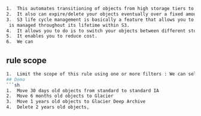 ```sh
1.  This automates transitioning of objects from high storage tiers to low storage tiers.
2.	It also can expire/delete your objects eventually over a fixed amount of time.
3.  S3 life cycle management is basically a feature that allows you to specify rules that define how your object
 is managed throughout its lifetime within S3.
4.  It allows you to do is to switch your objects between different storage classes.
5.  It enables you to reduce cost.
6.  We can 
```

## rule scope
```sh
1.  Limit the scope of this rule using one or more filters : We can select one or more object by mentioning the folder name in below prefix filed 
## Demo
```sh
1.	Move 30 days old objects from standard to standard IA
2.	Move 6 months old objects to Glacier
3.	Move 1 years old objects to Glacier Deep Archive
4.	Delete 2 years old objects,
```
